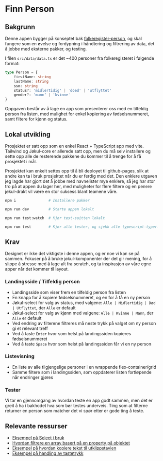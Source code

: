 # Finn Person

## Bakgrunn

Denne appen bygger på konseptet bak [folkeregister-person](https://github.com/maciejost/folkeregister-person), og skal fungere som en øvelse og fordypning i håndtering og filtrering av data, det å jobbe med eksterne pakker, og testing.

I filen `src/data/data.ts` er det ~400 personer fra folkeregisteret i følgende format:

```ts
type Person = {
	firstName: string
	lastName: string
	ssn: string
	status?: 'midlertidig' | 'doed' | 'utflyttet'
	gender?: 'mann' | 'kvinne'
}
```

Oppgaven består av å lage en app som presenterer oss med en tilfeldig person fra listen, med mulighet for enkel kopiering av fødselsnummeret, samt filtere for kjønn og status.

## Lokal utvikling

Prosjektet er satt opp som en enkel React + TypeScript app med vite. Tailwind og Jøkul-core er allerede satt opp, men du må selv installere og sette opp alle de resterende pakkene du kommer til å trenge for å få prosjektet i mål.

Prosjektet kan enkelt settes opp til å bli deployet til github-pages, slik at andre kan ta i bruk prosjektet når du er ferdig med det. Den enklere utgaven jeg lagde har gjort det å jobbe med navnelister mye enklere, så jeg har stor tro på at appen du lager her, med muligheter for flere filtere og en penere jøkul-drakt vil være en stor suksess blant teamene våre.

```bash
npm i               # Installere pakker

npm run dev         # Starte appen lokalt

npm run test:watch  # Kjør test-suitten lokalt

npm run test        # Kjør alle tester, og sjekk alle typescript-typer.
```

## Krav

Designet er ikke det viktigste i denne appen, og er noe vi kan se på sammen. Fokuser på å bruke jøkul-komponenter der det gir mening, for å slippe å stresse med å lage alt fra scratch, og ta inspirasjon av våre egne apper når det kommer til layout.

### Landingsside / Tilfeldig person

-   Landingsside som viser frem en tilfeldig person fra listen
-   En knapp for å kopiere fødselsnummeret, og en for å få en ny person
-   Jøkul-select for valg av status, med valgene: `Alle | Midlertidig | Død | Utflyttet`, der `Alle` er default
-   Jøkul-select for valg av kjønn med valgene: `Alle | Kvinne | Mann`, der `Alle` er default
-   Ved endring av filterene filtreres må neste trykk på valget om ny person gi et relevant treff
-   Ved å taste `Enter` hvor som helst på landingssiden kopieres fødselsnummeret
-   Ved å taste `Space` hvor som helst på landingssiden får vi en ny person

### Listevisning

-   En liste av alle tilgjengelige personer i en wrappende flex-container/grid
-   Samme filtere som i landingssiden, som oppdaterer listen fortløpende når endringer gjøres

### Tester

Vi tar en gjennomgang av hvordan teste en app godt sammen, men det er greit å ha i bakhodet hva som bør testes underveis. Ting som at filterne returner en person som matcher det vi spør etter er gode ting å teste.

## Relevante ressurser

-   [Eksempel på Select i bruk](https://github.com/fremtind/bm-testhub-frontend/blob/e15b2790de593ad31b99f539cfa6f14ccaaa308f/app/routes/localhost/route.tsx#L101-L117)
-   [Hvordan filtrere en array basert på en property på objektet ](https://howtodoinjava.com/typescript/array-filter/#3-filter-array-by-object-property)
-   [Eksempel på hvordan kopiere tekst til utklippstavlen](https://github.com/maciejost/folkeregister-person/blob/e46b8851d98a773e53f2f603381c250f3ec938e5/src/components/Random.tsx#L50-L56)
-   [Eksempel på handling av tastetrykk](https://dev.to/akumzy/managing-global-dom-events-in-react-with-hooks-3ckl)
